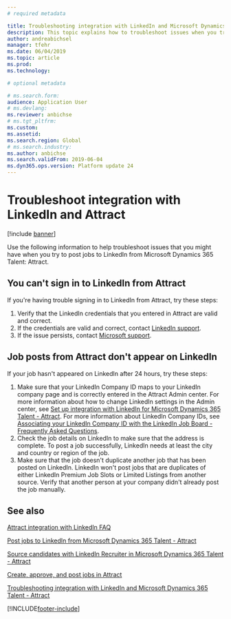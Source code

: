 ```yaml
---
# required metadata

title: Troubleshooting integration with LinkedIn and Microsoft Dynamics 365 Talent - Attract
description: This topic explains how to troubleshoot issues when you try to post jobs to LinkedIn from Microsoft Dynamics 365 Talent - Attract.
author: andreabichsel
manager: tfehr
ms.date: 06/04/2019
ms.topic: article
ms.prod: 
ms.technology: 

# optional metadata

# ms.search.form: 
audience: Application User
# ms.devlang: 
ms.reviewer: anbichse
# ms.tgt_pltfrm: 
ms.custom: 
ms.assetid: 
ms.search.region: Global
# ms.search.industry: 
ms.author: anbichse
ms.search.validFrom: 2019-06-04
ms.dyn365.ops.version: Platform update 24
---
```



# Troubleshoot integration with LinkedIn and Attract

[!include [banner](includes/banner.md)]

Use the following information to help troubleshoot issues that you might have when you try to post jobs to LinkedIn from Microsoft Dynamics 365 Talent: Attract.

## You can't sign in to LinkedIn from Attract

If you're having trouble signing in to LinkedIn from Attract, try these steps:

1. Verify that the LinkedIn credentials that you entered in Attract are valid and correct.
2. If the credentials are valid and correct, contact [LinkedIn support](https://www.linkedin.com/help/linkedin).
3. If the issue persists, contact [Microsoft support](./talent-support.md).

## Job posts from Attract don't appear on LinkedIn

If your job hasn't appeared on LinkedIn after 24 hours, try these steps:

1. Make sure that your LinkedIn Company ID maps to your LinkedIn company page and is correctly entered in the Attract Admin center. For more information about how to change LinkedIn settings in the Admin center, see [Set up integration with LinkedIn for Microsoft Dynamics 365 Talent - Attract](attract-admin-linkedin.md). For more information about LinkedIn Company IDs, see [Associating your LinkedIn Company ID with the LinkedIn Job Board - Frequently Asked Questions](https://www.linkedin.com/help/linkedin/answer/98972).
2. Check the job details on LinkedIn to make sure that the address is complete. To post a job successfully, LinkedIn needs at least the city and country or region of the job.
3. Make sure that the job doesn't duplicate another job that has been posted on LinkedIn. LinkedIn won't post jobs that are duplicates of either LinkedIn Premium Job Slots or Limited Listings from another source. Verify that another person at your company didn't already post the job manually.

## See also

[Attract integration with LinkedIn FAQ](./attract-linkedin-faq.md)

[Post jobs to LinkedIn from Microsoft Dynamics 365 Talent - Attract](./attract-post-jobs-to-linkedin.md)

[Source candidates with LinkedIn Recruiter in Microsoft Dynamics 365 Talent - Attract](./attract-linkedin-recruiter.md)

[Create, approve, and post jobs in Attract](./creating-jobs-attract.md)

[Troubleshooting integration with LinkedIn and Microsoft Dynamics 365 Talent - Attract](./attract-troubleshoot-linkedin.md)


[!INCLUDE[footer-include](../includes/footer-banner.md)]